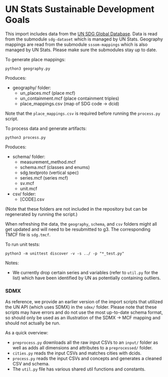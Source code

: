 # UN Stats Sustainable Development Goals

This import includes data from the [UN SDG Global Database](https://unstats.un.org/sdgs/dataportal). Data is read from the submodule `sdg-dataset` which is managed by UN Stats. Geography mappings are read from the submodule `sssom-mappings` which is also managed by UN Stats. Please make sure the submodules stay up to date.


To generate place mappings:
```
python3 geography.py
```
Produces:
* geography/ folder:
  * un_places.mcf (place mcf)
  * un_containment.mcf (place containment triples)
  * place_mappings.csv (map of SDG code -> dcid)

Note that the `place_mappings.csv` is required before running the `process.py` script.

To process data and generate artifacts:
```
python3 process.py
```
Produces:
* schema/ folder: 
  * measurement_method.mcf
  * schema.mcf (classes and enums)
  * sdg.textproto (vertical spec)
  * series.mcf (series mcf)
  * sv.mcf
  * unit.mcf
* csv/ folder: 
  * [CODE].csv

(Note that these folders are not included in the repository but can be regenerated by running the script.)

When refreshing the data, the `geography`, `schema`, and `csv` folders might all get updated and will need to be resubmitted to g3. The corresponding TMCF file is `sdg.tmcf`.

To run unit tests: 
```
python3 -m unittest discover -v -s ../ -p "*_test.py"
```

Notes:
* We currently drop certain series and variables (refer to `util.py` for the list) which have been identified by UN as potentially containing outliers.

### SDMX

As reference, we provide an earlier version of the import scripts that utilized the UN API (which uses SDMX) in the `sdmx/` folder. Please note that these scripts may have errors and do not use the most up-to-date schema format, so should only be used as an illustration of the SDMX -> MCF mapping and should not actually be run.

As a quick overview: 
* `preprocess.py` downloads all the raw input CSVs to an `input/` folder as well as adds all dimensions and attributes to a `preprocessed/` folder.
* `cities.py` reads the input CSVs and matches cities with dcids.
* `process.py` reads the input CSVs and concepts and generates a cleaned CSV and schema.
* The `util.py` file has various shared util functions and constants.
